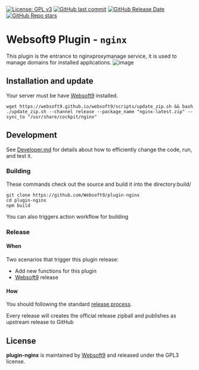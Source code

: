 [![License: GPL v3](https://img.shields.io/badge/License-GPL%20v3-blue.svg)](http://www.gnu.org/licenses/gpl-3.0)
[![GitHub last commit](https://img.shields.io/github/last-commit/websoft9/plugin-nginx)](https://github.com/websoft9/plugin-nginx)
[![GitHub Release Date](https://img.shields.io/github/release-date/websoft9/plugin-nginx)](https://github.com/websoft9/plugin-nginx)
[![GitHub Repo stars](https://img.shields.io/github/stars/websoft9/plugin-nginx?style=social)](https://github.com/websoft9/plugin-nginx)

# Websoft9 Plugin - `nginx`

This plugin is the entrance to nginxproxymanage service, it is  used to manage domains for installed applications.
![image](https://github.com/Websoft9/plugin-nginx/assets/43192516/0f88c447-cde7-4b84-bdd4-f24f59075530)

## Installation and update

Your server must be have [Websoft9](https://github.com/Websoft9) installed.  

```
wget https://websoft9.github.io/websoft9/scripts/update_zip.sh && bash ./update_zip.sh --channel release --package_name "nginx-latest.zip" --sync_to "/usr/share/cockpit/nginx"
```

## Development

See [Developer.md](docs/developer.md) for details about how to efficiently change the code, run, and test it.

### Building

These commands check out the source and build it into the directory:build/
```
git clone https://github.com/Websoft9/plugin-nginx
cd plugin-nginx
npm build
```
You can also triggers action workflow for building

### Release

#### When

Two scenarios that trigger this plugin release:

* Add new functions for this plugin
* [Websoft9](https://github.com/Websoft9/websoft9) release

#### How

You should following the standard [release process](https://github.com/Websoft9/websoft9/blob/main/docs/plugin-developer.md#release).   

Every release will creates the official release zipball and publishes as upstream release to GitHub

## License

**plugin-nginx** is maintained by [Websoft9](https://www.websoft9.com) and released under the GPL3 license.
